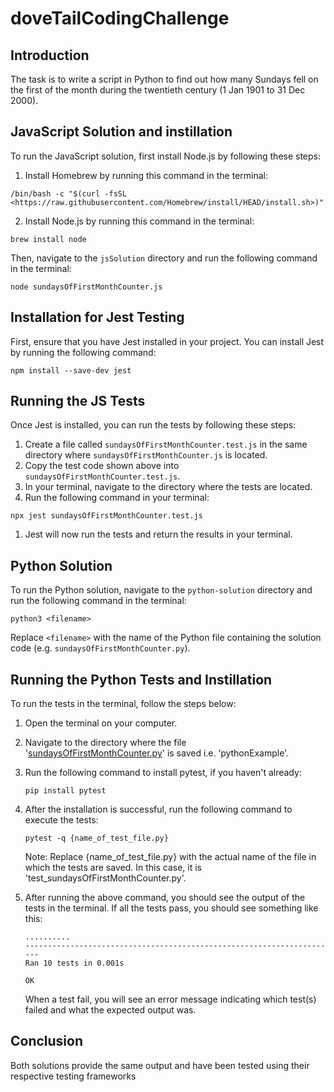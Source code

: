 # doveTailCodingChallenge

## Introduction

The task is to write a script in Python to find out how many Sundays fell on the first of the month during the twentieth century (1 Jan 1901 to 31 Dec 2000).

## JavaScript Solution and instillation

To run the JavaScript solution, first install Node.js by following these steps:

1. Install Homebrew by running this command in the terminal:

```
/bin/bash -c "$(curl -fsSL <https://raw.githubusercontent.com/Homebrew/install/HEAD/install.sh>)"

```

2. Install Node.js by running this command in the terminal:

```
brew install node

```

Then, navigate to the `jsSolution` directory and run the following command in the terminal:

```
node sundaysOfFirstMonthCounter.js

```

## Installation for Jest Testing

First, ensure that you have Jest installed in your project. You can install Jest by running the following command:

```
npm install --save-dev jest

```

## Running the JS Tests

Once Jest is installed, you can run the tests by following these steps:

1. Create a file called `sundaysOfFirstMonthCounter.test.js` in the same directory where `sundaysOfFirstMonthCounter.js` is located.
2. Copy the test code shown above into `sundaysOfFirstMonthCounter.test.js`.
3. In your terminal, navigate to the directory where the tests are located.
4. Run the following command in your terminal:

```
npx jest sundaysOfFirstMonthCounter.test.js

```

1. Jest will now run the tests and return the results in your terminal.

## Python Solution

To run the Python solution, navigate to the `python-solution` directory and run the following command in the terminal:

```
python3 <filename>

```

Replace `<filename>` with the name of the Python file containing the solution code (e.g. `sundaysOfFirstMonthCounter.py`).

## Running the Python Tests and Instillation

To run the tests in the terminal, follow the steps below:

1. Open the terminal on your computer.
2. Navigate to the directory where the file '[sundaysOfFirstMonthCounter.py](http://sundaysoffirstmonthcounter.py/)' is saved i.e. ‘pythonExample’.
3. Run the following command to install pytest, if you haven't already:

   ```
   pip install pytest

   ```

4. After the installation is successful, run the following command to execute the tests:

   ```
   pytest -q {name_of_test_file.py}

   ```

   Note: Replace {name_of_test_file.py} with the actual name of the file in which the tests are saved. In this case, it is 'test_sundaysOfFirstMonthCounter.py'.

5. After running the above command, you should see the output of the tests in the terminal. If all the tests pass, you should see something like this:

   ```
   ..........
   ----------------------------------------------------------------------
   Ran 10 tests in 0.001s

   OK

   ```

   When a test fail, you will see an error message indicating which test(s) failed and what the expected output was.

## Conclusion

Both solutions provide the same output and have been tested using their respective testing frameworks
